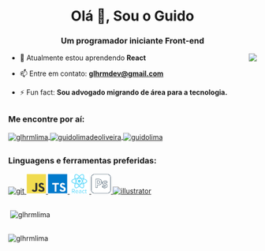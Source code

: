 <h1 align="center">Olá 👋, Sou o Guido</h1>
<h3 align="center">Um programador iniciante Front-end</h3>

<img align="right" height="150" src="https://i.postimg.cc/T3jRbb3N/IMG-5257-crop.jpg"  />

- 🌱 Atualmente estou aprendendo **React**

- 📫 Entre em contato: **glhrmdev@gmail.com**

- ⚡ Fun fact: **Sou advogado migrando de área para a tecnologia.**

##

<h3 align="left">Me encontre por aí:</h3>
<p align="left">
<a href="https://linkedin.com/in/glhrmlima" target="blank"><img align="center" src="https://raw.githubusercontent.com/rahuldkjain/github-profile-readme-generator/master/src/images/icons/Social/linked-in-alt.svg" alt="glhrmlima" height="30" width="40" /> </a>
<a href="https://instagram.com/guidolimadeoliveira" target="blank"><img align="center" src="https://raw.githubusercontent.com/rahuldkjain/github-profile-readme-generator/master/src/images/icons/Social/instagram.svg" alt="guidolimadeoliveira" height="30" width="40" /> </a>
<a href="https://www.behance.net/guidolima" target="blank"><img align="center" src="https://raw.githubusercontent.com/rahuldkjain/github-profile-readme-generator/master/src/images/icons/Social/behance.svg" alt="guidolima" height="30" width="40" /> </a>
</p>

##

<h3 align="left">Linguagens e ferramentas preferidas:</h3>
<p align="left">
 <a href="https://git-scm.com/" target="_blank" rel="noreferrer"> <img src="https://www.vectorlogo.zone/logos/git-scm/git-scm-icon.svg" alt="git" width="40" height="40"/>  </a>
 <a href="https://developer.mozilla.org/en-US/docs/Web/JavaScript" target="_blank" rel="noreferrer"> <img src="https://raw.githubusercontent.com/devicons/devicon/master/icons/javascript/javascript-original.svg" alt="javascript" width="40" height="40"/>  </a>
 <a href="https://www.typescriptlang.org/" target="_blank" rel="noreferrer"> <img src="https://raw.githubusercontent.com/devicons/devicon/master/icons/typescript/typescript-original.svg" alt="typescript" width="40" height="40"/>  </a>
 <a href="https://reactjs.org/" target="_blank" rel="noreferrer"> <img src="https://raw.githubusercontent.com/devicons/devicon/master/icons/react/react-original-wordmark.svg" alt="react" width="40" height="40"/>  </a>
 <a href="https://www.photoshop.com/en" target="_blank" rel="noreferrer"> <img src="https://raw.githubusercontent.com/devicons/devicon/master/icons/photoshop/photoshop-line.svg" alt="photoshop" width="40" height="40"/>  </a>
 <a href="https://www.adobe.com/in/products/illustrator.html" target="_blank" rel="noreferrer"> <img src="https://www.vectorlogo.zone/logos/adobe_illustrator/adobe_illustrator-icon.svg" alt="illustrator" width="40" height="40"/> </a>
</p>

##

<p>&nbsp;<img align="center" src="https://github-readme-stats.vercel.app/api?username=glhrmlima&show_icons=true&locale=en" alt="glhrmlima" /></p>

##

<p><img align="center" src="https://github-readme-streak-stats.herokuapp.com/?user=glhrmlima&" alt="glhrmlima" /></p>

##
